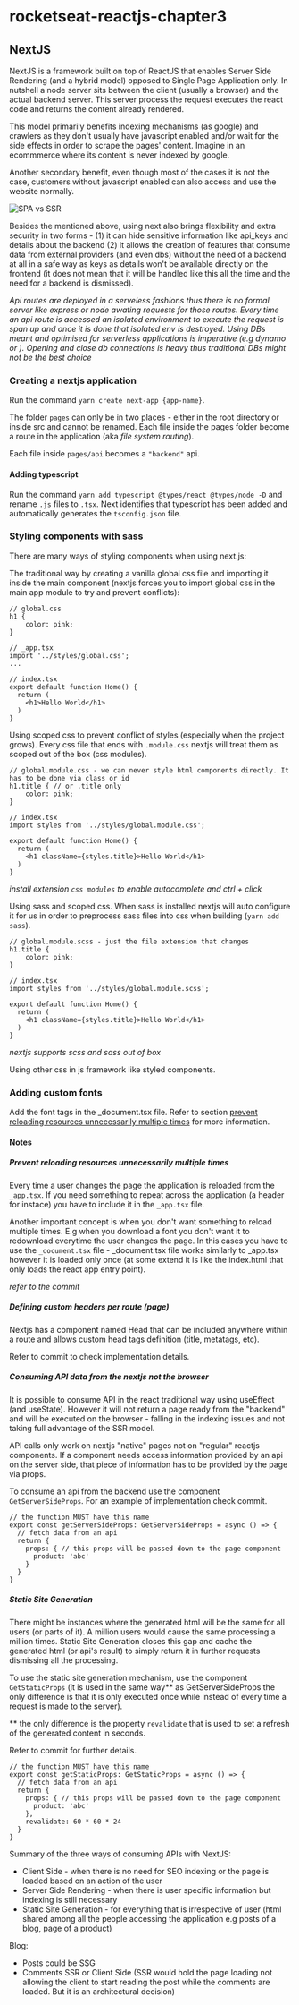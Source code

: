 # rocketseat-reactjs-chapter3

## NextJS

NextJS is a framework built on top of ReactJS that enables Server Side Rendering (and a hybrid model) opposed to Single Page Application only. In nutshell a node server sits between the client (usually a browser) and the actual backend server. This server process the request executes the react code and returns the content already rendered.

This model primarily benefits indexing mechanisms (as google) and crawlers as they don't usually have javascript enabled and/or wait for the side effects in order to scrape the pages' content. Imagine in an ecommmerce where its content is never indexed by google.

Another secondary benefit, even though most of the cases it is not the case, customers without javascript enabled can also access and use the website normally.

![SPA vs SSR](/docs/spa-ssr.png)

Besides the mentioned above, using next also brings flexibility and extra security in two forms - (1) it can hide sensitive information like api_keys and details about the backend (2) it allows the creation of features that consume data from external providers (and even dbs) without the need of a backend at all in a safe way as keys as details won't be available directly on the frontend (it does not mean that it will be handled like this all the time and the need for a backend is dismissed). 

*Api routes are deployed in a serveless fashions thus there is no formal server like express or node awating requests for those routes. Every time an api route is accessed an isolated environment to execute the request is span up and once it is done that isolated env is destroyed. Using DBs meant and optimised for serverless applications is imperative (e.g dynamo or ). Opening and close db connections is heavy thus traditional DBs might not be the best choice*   



### Creating a nextjs application

Run the command `yarn create next-app {app-name}`. 

The folder `pages` can only be in two places - either in the root directory or inside src and cannot be renamed. Each file inside the pages folder become a route in the application (aka *file system routing*).

Each file inside `pages/api` becomes a `"backend"` api.

#### Adding typescript

Run the command `yarn add typescript @types/react @types/node -D` and rename `.js` files to `.tsx`. Next identifies that typescript has been added and automatically generates the `tsconfig.json` file.

### Styling components with sass

There are many ways of styling components when using next.js:

The traditional way by creating a vanilla global css file and importing it inside the main component (nextjs forces you to import global css in the main app module to try and prevent conflicts):

```
// global.css
h1 {
    color: pink;
}

// _app.tsx
import '../styles/global.css';
...

// index.tsx
export default function Home() {
  return (
    <h1>Hello World</h1>
  )
}
```

Using scoped css to prevent conflict of styles (especially when the project grows). Every css file that ends with `.module.css` nextjs will treat them as scoped out of the box (css modules).

```
// global.module.css - we can never style html components directly. It has to be done via class or id
h1.title { // or .title only
    color: pink;
}

// index.tsx
import styles from '../styles/global.module.css';

export default function Home() {
  return (
    <h1 className={styles.title}>Hello World</h1>
  )
}
```
_install extension `css modules` to enable autocomplete and ctrl + click_


Using sass and scoped css. When sass is installed nextjs will auto configure it for us in order to preprocess sass files into css when building (`yarn add sass`).

```
// global.module.scss - just the file extension that changes
h1.title {
    color: pink;
}

// index.tsx
import styles from '../styles/global.module.scss';

export default function Home() {
  return (
    <h1 className={styles.title}>Hello World</h1>
  )
}
```

_nextjs supports scss and sass out of box_

Using other css in js framework like styled components.

### Adding custom fonts

Add the font tags in the _document.tsx file. Refer to section [prevent reloading resources unnecessarily multiple times](#Prevent-reloading-resources-unnecessarily-multiple-times) for more information.


#### Notes

##### Prevent reloading resources unnecessarily multiple times

Every time a user changes the page the application is reloaded from the `_app.tsx`. If you need something to repeat across the application (a header for instace) you have to include it in the `_app.tsx` file. 

Another important concept is when you don't want something to reload multiple times. E.g when you download a font you don't want it to redownload everytime the user changes the page. In this cases you have to use the `_document.tsx` file - _document.tsx file works similarly to _app.tsx however it is loaded only once (at some extend it is like the index.html that only loads the react app entry point).

_refer to the commit_

##### Defining custom headers per route (page)

Nextjs has a component named Head that can be included anywhere within a route and allows custom head tags definition (title, metatags, etc).

Refer to commit to check implementation details.

##### Consuming API data from the nextjs not the browser

It is possible to consume API in the react traditional way using useEffect (and useState). However it will not return a page ready from the "backend" and will be executed on the browser - falling in the indexing issues and not taking full advantage of the SSR model.

API calls only work on nextjs "native" pages not on "regular" reactjs components. If a component needs access information provided by an api on the server side, that piece of information has to be provided by the page via props.

To consume an api from the backend use the component `GetServerSideProps`. For an example of implementation check commit.

```
// the function MUST have this name
export const getServerSideProps: GetServerSideProps = async () => {
  // fetch data from an api
  return {
    props: { // this props will be passed down to the page component
      product: 'abc'
    }
  }
}
```

##### Static Site Generation

There might be instances where the generated html will be the same for all users (or parts of it). A million users would cause the same processing a million times. Static Site Generation closes this gap and cache the generated html (or api's result) to simply return it in further requests dismissing all the processing.

To use the static site generation mechanism, use the component `GetStaticProps` (it is used in the same way** as GetServerSideProps the only difference is that it is only executed once while instead of every time a request is made to the server).

** the only difference is the property `revalidate` that is used to set a refresh of the generated content in seconds.

Refer to commit for further details.

```
// the function MUST have this name
export const getStaticProps: GetStaticProps = async () => {
  // fetch data from an api
  return {
    props: { // this props will be passed down to the page component
      product: 'abc'
    },
    revalidate: 60 * 60 * 24
  }
}
```

Summary of the three ways of consuming APIs with NextJS:

 - Client Side - when there is no need for SEO indexing or the page is loaded based on an action of the user
 - Server Side Rendering - when there is user specific information but indexing is still necessary
 - Static Site Generation - for everything that is irrespective of user (html shared among all the people accessing the application e.g posts of a blog, page of a product) 

 Blog:
 - Posts could be SSG
 - Comments SSR or Client Side (SSR would hold the page loading not allowing the client to start reading the post while the comments are loaded. But it is an architectural decision)
 